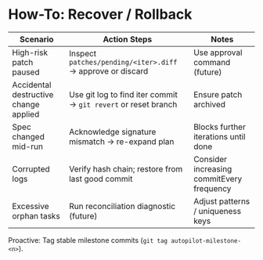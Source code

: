 # How-To: Recover / Rollback

Scenario | Action Steps | Notes
-------- | ------------ | -----
High-risk patch paused | Inspect `patches/pending/<iter>.diff` → approve or discard | Use approval command (future)
Accidental destructive change applied | Use git log to find iter commit → `git revert` or reset branch | Ensure patch archived
Spec changed mid-run | Acknowledge signature mismatch → re-expand plan | Blocks further iterations until done
Corrupted logs | Verify hash chain; restore from last good commit | Consider increasing commitEvery frequency
Excessive orphan tasks | Run reconciliation diagnostic (future) | Adjust patterns / uniqueness keys

Proactive: Tag stable milestone commits (`git tag autopilot-milestone-<n>`).
